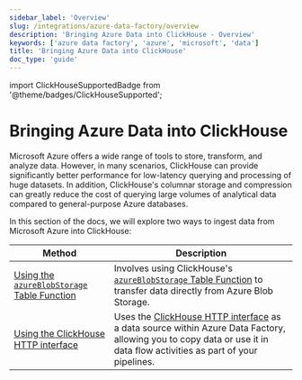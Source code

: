 ```yaml
---
sidebar_label: 'Overview'
slug: /integrations/azure-data-factory/overview
description: 'Bringing Azure Data into ClickHouse - Overview'
keywords: ['azure data factory', 'azure', 'microsoft', 'data']
title: 'Bringing Azure Data into ClickHouse'
doc_type: 'guide'
---
```


import ClickHouseSupportedBadge from '@theme/badges/ClickHouseSupported';

# Bringing Azure Data into ClickHouse

<ClickHouseSupportedBadge/>

Microsoft Azure offers a wide range of tools to store, transform, and analyze
data. However, in many scenarios, ClickHouse can provide significantly better
performance for low-latency querying and processing of huge datasets. In
addition, ClickHouse's columnar storage and compression can greatly reduce the
cost of querying large volumes of analytical data compared to general-purpose
Azure databases.

In this section of the docs, we will explore two ways to ingest data from Microsoft Azure
into ClickHouse:

| Method                                                                     | Description                                                                                                                                                                                                          |
|----------------------------------------------------------------------------|----------------------------------------------------------------------------------------------------------------------------------------------------------------------------------------------------------------------|
| [Using the `azureBlobStorage` Table Function](./using_azureblobstorage.md) | Involves using ClickHouse's [`azureBlobStorage` Table Function](https://clickhouse.com/docs/sql-reference/table-functions/azureBlobStorage) to transfer data directly from Azure Blob Storage.                       |
| [Using the ClickHouse HTTP interface](./using_http_interface.md)           | Uses the [ClickHouse HTTP interface](https://clickhouse.com/docs/interfaces/http) as a data source within Azure Data Factory, allowing you to copy data or use it in data flow activities as part of your pipelines. |
